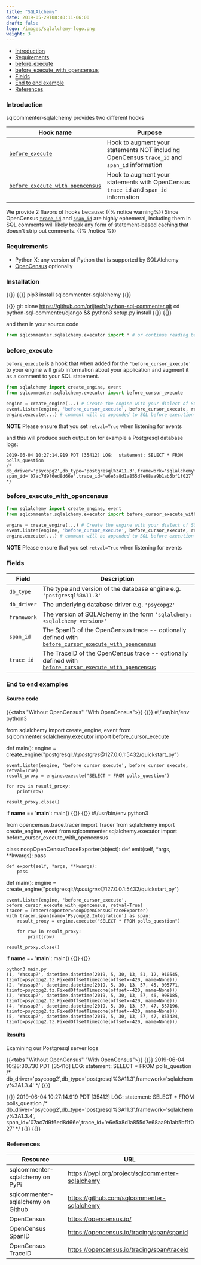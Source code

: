 ```yaml
---
title: "SQLAlchemy"
date: 2019-05-29T08:40:11-06:00
draft: false
logo: /images/sqlalchemy-logo.png
weight: 3
---
```


- [Introduction](#introduction)
- [Requirements](#requirements)
- [before\_execute](#before_execute)
- [before\_execute\_with\_opencensus](#before_execute_with_opencensus)
- [Fields](#fields)
- [End to end example](#end-to-end-example)
- [References](#references)

### Introduction
sqlcommenter-sqlalchemy provides two different hooks

Hook name|Purpose
---|---
[`before_execute`](#before_execute)|Hook to augment your statements NOT including OpenCensus `trace_id` and `span_id` information
[`before_execute_with_opencensus`](#before_execute_with_opencensus)|Hook to augment your statements with OpenCensus `trace_id` and `span_id` information

We provide 2 flavors of hooks because:
{{% notice warning%}}
Since OpenCensus [`trace_id`](https://opencensus.io/tracing/span/traceid) and [`span_id`](https://opencensus.io/tracing/span/spanid/) are highly ephemeral, including them in SQL comments will likely break any form of statement-based caching that doesn't strip out comments.
{{% /notice %}}

### Requirements

* Python X: any version of Python that is supported by SQLAlchemy
* [OpenCensus](https://opencensus.io/) optionally

### Installation

{{<tabs Pip Source>}}
{{<highlight shell>}}
pip3 install sqlcommenter-sqlalchemy
{{</highlight>}}

{{<highlight shell>}}
git clone https://github.com/orijtech/python-sql-commenter.git
cd python-sql-commenter/django && python3 setup.py install
{{</highlight>}}
{{</tabs>}}

and then in your source code

```python
from sqlcommenter.sqlalchemy.executor import * # or continue reading below for specific options
```


### before\_execute

`before_execute` is a hook that when added for the `'before_cursor_execute'` to your engine will grab information about your application and augment it as a comment to your SQL statement.

```python
from sqlalchemy import create_engine, event
from sqlcommenter.sqlalchemy.executor import before_cursor_execute

engine = create_engine(...) # Create the engine with your dialect of SQL
event.listen(engine, 'before_cursor_execute', before_cursor_execute, retval=True)
engine.execute(...) # comment will be appended to SQL before execution
```

**NOTE**
Please ensure that you set `retval=True` when listening for events

and this will produce such output on for example a Postgresql database logs:
```shell
2019-06-04 10:27:14.919 PDT [35412] LOG:  statement: SELECT * FROM polls_question
/* db_driver='psycopg2',db_type='postgresql%3A11.3',framework='sqlalchemy%3A1.3.4',
span_id='07ac7d9f6ed8d66e',trace_id='e6e5a8d1a855d7e68aa9b1ab5bf1f027' */
```

### before\_execute\_with\_opencensus

```python
from sqlalchemy import create_engine, event
from sqlcommenter.sqlalchemy.executor import before_cursor_execute_with_opencensus

engine = create_engine(...) # Create the engine with your dialect of SQL
event.listen(engine, 'before_cursor_execute', before_cursor_execute, retval=True)
engine.execute(...) # comment will be appended to SQL before execution
```

**NOTE**
Please ensure that you set `retval=True` when listening for events


### Fields

Field|Description
---|---
`db_type`|The type and version of the database engine e.g. `'postgresql%3A11.3'`
`db_driver`|The underlying database driver e.g. `'psycopg2'`
`framework`|The version of SQLAlchemy in the form `'sqlalchemy:<sqlalchemy_version>'`
`span_id`|The SpanID of the OpenCensus trace -- optionally defined with [`before_cursor_execute_with_opencensus`](#before_cursor_execute_with_opencensus)
`trace_id`|The TraceID of the OpenCensus trace -- optionally defined with [`before_cursor_execute_with_opencensus`](#before_cursor_execute_with_opencensus)

### End to end examples

#### Source code

{{<tabs "Without OpenCensus" "With OpenCensus">}}
{{<highlight python>}}
#!/usr/bin/env python3

from sqlalchemy import create_engine, event
from sqlcommenter.sqlalchemy.executor import before_cursor_execute

def main():
    engine = create_engine("postgresql://:$postgres$@127.0.0.1:5432/quickstart_py")

    event.listen(engine, 'before_cursor_execute', before_cursor_execute, retval=True)
    result_proxy = engine.execute("SELECT * FROM polls_question")

    for row in result_proxy:
        print(row)

    result_proxy.close()

if __name__ == '__main__':
    main()
{{</highlight>}}
{{<highlight python>}}
#!/usr/bin/env python3

from opencensus.trace.tracer import Tracer
from sqlalchemy import create_engine, event
from sqlcommenter.sqlalchemy.executor import before_cursor_execute_with_opencensus

class noopOpenCensusTraceExporter(object):
    def emit(self, *args, **kwargs):
        pass

    def export(self, *args, **kwargs):
        pass

def main():
    engine = create_engine("postgresql://:$postgres$@127.0.0.1:5432/quickstart_py")

    event.listen(engine, 'before_cursor_execute', before_cursor_execute_with_opencensus, retval=True)
    tracer = Tracer(exporter=noopOpenCensusTraceExporter)
    with tracer.span(name='Psycopg2.Integration') as span:
        result_proxy = engine.execute("SELECT * FROM polls_question")

        for row in result_proxy:
            print(row)

    result_proxy.close()

if __name__ == '__main__':
    main()
{{</highlight>}}
{{</tabs>}}

```shell
python3 main.py
(1, 'Wassup?', datetime.datetime(2019, 5, 30, 13, 51, 12, 910545, tzinfo=psycopg2.tz.FixedOffsetTimezone(offset=-420, name=None)))
(2, 'Wassup?', datetime.datetime(2019, 5, 30, 13, 57, 45, 905771, tzinfo=psycopg2.tz.FixedOffsetTimezone(offset=-420, name=None)))
(3, 'Wassup?', datetime.datetime(2019, 5, 30, 13, 57, 46, 908185, tzinfo=psycopg2.tz.FixedOffsetTimezone(offset=-420, name=None)))
(4, 'Wassup?', datetime.datetime(2019, 5, 30, 13, 57, 47, 557196, tzinfo=psycopg2.tz.FixedOffsetTimezone(offset=-420, name=None)))
(5, 'Wassup?', datetime.datetime(2019, 5, 30, 13, 57, 47, 853424, tzinfo=psycopg2.tz.FixedOffsetTimezone(offset=-420, name=None)))
```

#### Results

Examining our Postgresql server logs

{{<tabs "Without OpenCensus" "With OpenCensus">}}
{{<highlight shell>}}
2019-06-04 10:28:30.730 PDT [35416] LOG:  statement: SELECT * FROM polls_question
/* db_driver='psycopg2',db_type='postgresql%3A11.3',framework='sqlalchemy%3A1.3.4' */
{{</highlight>}}

{{<highlight shell>}}
2019-06-04 10:27:14.919 PDT [35412] LOG:  statement: SELECT * FROM polls_question
/* db_driver='psycopg2',db_type='postgresql%3A11.3',framework='sqlalchemy%3A1.3.4',
span_id='07ac7d9f6ed8d66e',trace_id='e6e5a8d1a855d7e68aa9b1ab5bf1f027' */
{{</highlight>}}
{{</tabs>}}


### References

Resource|URL
---|---
sqlcommenter-sqlalchemy on PyPi|https://pypi.org/project/sqlcommenter-sqlalchemy
sqlcommenter-sqlalchemy on Github|https://github.com/sqlcommenter-sqlalchemy
OpenCensus|https://opencensus.io/
OpenCensus SpanID|https://opencensus.io/tracing/span/spanid
OpenCensus TraceID|https://opencensus.io/tracing/span/traceid
